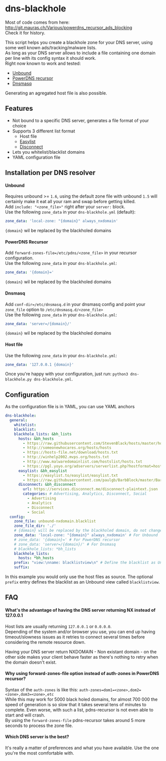 dns-blackhole
=========

Most of code comes from here: http://git.mauras.ch/Various/powerdns_recursor_ads_blocking  
Check it for history.  

This script helps you create a blackhole zone for your DNS server, using some well known ads/tracking/malware lists.  
As long as your DNS server allows to include a file containing one domain per line with its config syntax it should work.  
Right now known to work and tested:

- [Unbound](https://www.unbound.net/) 
- [PowerDNS recursor](https://www.powerdns.com/recursor.html) 
- [Dnsmasq](http://www.thekelleys.org.uk/dnsmasq/doc.html)

Generating an agregated host file is also possible.  

Features
--------

- Not bound to a specific DNS server, generates a file format of your choice
- Supports 3 different list format
    - Host file
    - [Easylist](https://easylist.to/)
    - [Disconnect](https://disconnect.me/)
- Lets you whitelist/blacklist domains
- YAML configuration file


## Installation per DNS resolver

#### Unbound  

Requires unbound >= `1.6`, using the default zone file with unbound `1.5` will certainly make it eat all your ram and swap before getting killed.  
Add `include: "<zone_file>"` right after your `server:` block.  
Use the following `zone_data` in your `dns-blackhole.yml` (default):

``` yaml
zone_data: 'local-zone: "{domain}" always_nxdomain'
```

`{domain}` wil be replaced by the blackholed domains

#### PowerDNS Recursor  

Add `forward-zones-file=/etc/pdns/<zone_file>` in your recursor configuration.  
Use the following `zone_data` in your `dns-blackhole.yml`:

``` yaml
zone_data: '{domain}='
```

`{domain}` wil be replaced by the blackholed domains

#### Dnsmasq  

Add `conf-dir=/etc/dnsmasq.d` in your dnsmasq config and point your `zone_file` option to `/etc/dnsmasq.d/<zone_file>`  
Use the following `zone_data` in your `dns-blackhole.yml`:

``` yaml
zone_data: 'server=/{domain}/'
```

`{domain}` wil be replaced by the blackholed domains  

#### Host file

Use the following `zone_data` in your `dns-blackhole.yml`:

``` yaml
zone_data: '127.0.0.1 {domain}'
```

Once you're happy with your configuration, just run: 
`python3 dns-blackhole.py dns-blackhole.yml`.    

Configuration
-------------

As the configuration file is in YAML, you can use YAML anchors

```yaml
dns-blackhole:
  general:
    whitelist:
    blacklist:
    blackhole_lists: &bh_lists
      hosts: &bh_hosts
        - https://raw.githubusercontent.com/StevenBlack/hosts/master/hosts
        - http://someonewhocares.org/hosts/hosts
        - https://hosts-file.net/download/hosts.txt
        - http://winhelp2002.mvps.org/hosts.txt
        - http://www.malwaredomainlist.com/hostslist/hosts.txt
        - https://pgl.yoyo.org/adservers/serverlist.php?hostformat=hosts;showintro=0
      easylist: &bh_easylist
        - https://easylist.to/easylist/easylist.txt
        - https://raw.githubusercontent.com/paulgb/BarbBlock/master/BarbBlock.txt
      disconnect: &bh_disconnect
        url: https://services.disconnect.me/disconnect-plaintext.json
        categories: # Advertising, Analytics, Disconnect, Social
          - Advertising
          - Analytics
          - Disconnect
          - Social
  config:
    zone_file: unbound-nxdomain.blacklist
    zone_file_dir: './'
    # {domain} will be replaced by the blackholed domain, do not change it here
    zone_data: 'local-zone: "{domain}" always_nxdomain' # For Unbound
    # zone_data: '{domain}=' # For PowerDNS recursor
    # zone_data: 'server=/{domain}/' # For Dnsmasq
    # blackhole_lists: *bh_lists
    blackhole_lists:
      hosts: *bh_hosts
    prefix: "view:\nname: blacklistview\n" # Define the blacklist as Unbound view
    suffix:
```

In this example you would only use the host files as source. The optional `prefix` entry defines the blacklist as an Unbound view called `blacklistview`.

FAQ
---

#### What's the advantage of having the DNS server returning NX instead of 127.0.0.1

Host lists are usually returning `127.0.0.1` or `0.0.0.0`.  
Depending of the system and/or browser you use, you can end up having timeout/slowness issues as it retries to connect several times before considering the remote resource down.  

Having your DNS server return NXDOMAIN - Non existant domain - on the other side makes your client behave faster as there's nothing to retry when the domain doesn't exist.  

#### Why using forward-zones-file option instead of auth-zones in PowerDNS recursor?  

Syntax of the `auth-zones` is like this: `auth-zones=dom1=<zone>,dom2=<zone>,dom3=<zone>,etc`  
While this may work for 5000 black holed domains, for almost 700 000 the speed of generation is so slow that it takes several tens of minutes to complete. Even worse, with such a list, pdns-recursor is not even able to start and will crash.  
By using the `forward-zones-file` pdns-recursor takes around 5 more seconds to process the zone file.  

#### Which DNS server is the best?

It's really a matter of preferences and what you have available. Use the one you're the most comfortable with.  
